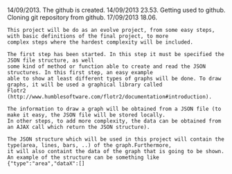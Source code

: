 14/09/2013.
	The github is created.
14/09/2013 23.53.
	Getting used to github. Cloning git repository from github.
17/09/2013 18.06.

    This project will be do as an evolve project, from some easy steps, with basic definitions of the final project, to more
    complex steps where the hardest complexity will be included. 

    The first step has been started. In this step it must be specified the JSON file structure, as well
    some kind of method or function able to create and read the JSON structures. In this first step, an easy example
    able to show at least different types of graphs will be done. To draw graphs, it will be used a graphical library called
    Flotr2 (http://www.humblesoftware.com/flotr2/documentation#introduction). 
    
    The information to draw a graph will be obtained from a JSON file (to make it easy, the JSON file will be stored locally.
    In other steps, to add more complexity, the data can be obtained from an AJAX call which return the JSON structure).

    The JSON structure which will be used in this project will contain the type(area, lines, bars, ..) of the graph.Furthermore,
    it will also containt the data of the graph that is going to be shown. An example of the structure can be something like
    {"type":"area","dataX":[]
